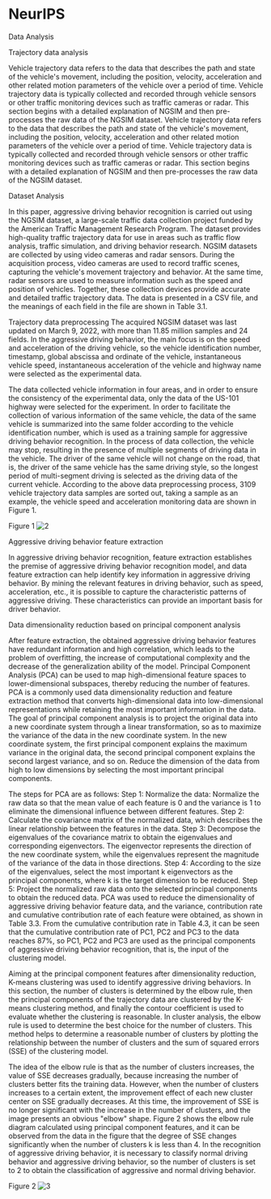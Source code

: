 # NeurIPS
Data Analysis


Trajectory data analysis

Vehicle trajectory data refers to the data that describes the path and state of the vehicle's movement, including the position, velocity, acceleration and other related motion parameters of the vehicle over a period of time. Vehicle trajectory data is typically collected and recorded through vehicle sensors or other traffic monitoring devices such as traffic cameras or radar. This section begins with a detailed explanation of NGSIM and then pre-processes the raw data of the NGSIM dataset. Vehicle trajectory data refers to the data that describes the path and state of the vehicle's movement, including the position, velocity, acceleration and other related motion parameters of the vehicle over a period of time. Vehicle trajectory data is typically collected and recorded through vehicle sensors or other traffic monitoring devices such as traffic cameras or radar. This section begins with a detailed explanation of NGSIM and then pre-processes the raw data of the NGSIM dataset.

Dataset Analysis

In this paper, aggressive driving behavior recognition is carried out using the NGSIM dataset, a large-scale traffic data collection project funded by the American Traffic Management Research Program. The dataset provides high-quality traffic trajectory data for use in areas such as traffic flow analysis, traffic simulation, and driving behavior research.
NGSIM datasets are collected by using video cameras and radar sensors. During the acquisition process, video cameras are used to record traffic scenes, capturing the vehicle's movement trajectory and behavior. At the same time, radar sensors are used to measure information such as the speed and position of vehicles. Together, these collection devices provide accurate and detailed traffic trajectory data. The data is presented in a CSV file, and the meanings of each field in the file are shown in Table 3.1.

Trajectory data preprocessing
The acquired NGSIM dataset was last updated on March 9, 2022, with more than 11.85 million samples and 24 fields. In the aggressive driving behavior, the main focus is on the speed and acceleration of the driving vehicle, so the vehicle identification number, timestamp, global abscissa and ordinate of the vehicle, instantaneous vehicle speed, instantaneous acceleration of the vehicle and highway name were selected as the experimental data.

The data collected vehicle information in four areas, and in order to ensure the consistency of the experimental data, only the data of the US-101 highway were selected for the experiment. In order to facilitate the collection of various information of the same vehicle, the data of the same vehicle is summarized into the same folder according to the vehicle identification number, which is used as a training sample for aggressive driving behavior recognition.
In the process of data collection, the vehicle may stop, resulting in the presence of multiple segments of driving data in the vehicle. The driver of the same vehicle will not change on the road, that is, the driver of the same vehicle has the same driving style, so the longest period of multi-segment driving is selected as the driving data of the current vehicle.
According to the above data preprocessing process, 3109 vehicle trajectory data samples are sorted out, taking a sample as an example, the vehicle speed and acceleration monitoring data are shown in Figure 1.

Figure 1
![2](https://github.com/Green-xin/NeurIPS/assets/173121166/a86dc76c-0cae-495e-89c9-018500d660a5)



Aggressive driving behavior feature extraction

In aggressive driving behavior recognition, feature extraction establishes the premise of aggressive driving behavior recognition model, and data feature extraction can help identify key information in aggressive driving behavior. By mining the relevant features in driving behavior, such as speed, acceleration, etc., it is possible to capture the characteristic patterns of aggressive driving. These characteristics can provide an important basis for driver behavior.

Data dimensionality reduction based on principal component analysis

After feature extraction, the obtained aggressive driving behavior features have redundant information and high correlation, which leads to the problem of overfitting, the increase of computational complexity and the decrease of the generalization ability of the model. Principal Component Analysis (PCA) can be used to map high-dimensional feature spaces to lower-dimensional subspaces, thereby reducing the number of features.
PCA is a commonly used data dimensionality reduction and feature extraction method that converts high-dimensional data into low-dimensional representations while retaining the most important information in the data. The goal of principal component analysis is to project the original data into a new coordinate system through a linear transformation, so as to maximize the variance of the data in the new coordinate system. In the new coordinate system, the first principal component explains the maximum variance in the original data, the second principal component explains the second largest variance, and so on. Reduce the dimension of the data from high to low dimensions by selecting the most important principal components.


The steps for PCA are as follows:
Step 1: Normalize the data: Normalize the raw data so that the mean value of each feature is 0 and the variance is 1 to eliminate the dimensional influence between different features.
Step 2: Calculate the covariance matrix of the normalized data, which describes the linear relationship between the features in the data.
Step 3: Decompose the eigenvalues of the covariance matrix to obtain the eigenvalues and corresponding eigenvectors. The eigenvector represents the direction of the new coordinate system, while the eigenvalues represent the magnitude of the variance of the data in those directions.
Step 4: According to the size of the eigenvalues, select the most important k eigenvectors as the principal components, where k is the target dimension to be reduced.
Step 5: Project the normalized raw data onto the selected principal components to obtain the reduced data.
PCA was used to reduce the dimensionality of aggressive driving behavior feature data, and the variance, contribution rate and cumulative contribution rate of each feature were obtained, as shown in Table 3.3.
From the cumulative contribution rate in Table 4.3, it can be seen that the cumulative contribution rate of PC1, PC2 and PC3 to the data reaches 87%, so PC1, PC2 and PC3 are used as the principal components of aggressive driving behavior recognition, that is, the input of the clustering model.


Aiming at the principal component features after dimensionality reduction, K-means clustering was used to identify aggressive driving behaviors. In this section, the number of clusters is determined by the elbow rule, then the principal components of the trajectory data are clustered by the K-means clustering method, and finally the contour coefficient is used to evaluate whether the clustering is reasonable.
In cluster analysis, the elbow rule is used to determine the best choice for the number of clusters. This method helps to determine a reasonable number of clusters by plotting the relationship between the number of clusters and the sum of squared errors (SSE) of the clustering model.


The idea of the elbow rule is that as the number of clusters increases, the value of SSE decreases gradually, because increasing the number of clusters better fits the training data. However, when the number of clusters increases to a certain extent, the improvement effect of each new cluster center on SSE gradually decreases. At this time, the improvement of SSE is no longer significant with the increase in the number of clusters, and the image presents an obvious "elbow" shape.
Figure 2 shows the elbow rule diagram calculated using principal component features, and it can be observed from the data in the figure that the degree of SSE changes significantly when the number of clusters k is less than 4. In the recognition of aggressive driving behavior, it is necessary to classify normal driving behavior and aggressive driving behavior, so the number of clusters is set to 2 to obtain the classification of aggressive and normal driving behavior.

Figure 2
![3](https://github.com/Green-xin/NeurIPS/assets/173121166/7b719d9e-eed0-4d7a-9cdf-21798c471692)







